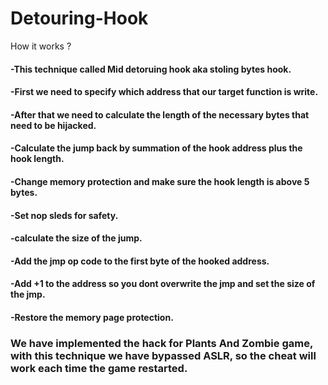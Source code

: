 # Detouring-Hook
How it works ?  
#### -This technique called Mid detoruing hook aka stoling bytes hook.    
#### -First we need to specify which address that our target function is write.    
#### -After that we need to calculate the length of the necessary bytes that need to be hijacked.    
#### -Calculate the jump back by summation of the hook address plus the hook length.  
#### -Change memory protection and make sure the hook length is above 5 bytes.    
#### -Set nop sleds for safety.    
#### -calculate the size of the jump.  
#### -Add the jmp op code to the first byte of the hooked address.    
#### -Add +1 to the address so you dont overwrite the jmp and set the size of the jmp.  
#### -Restore the memory page protection.  
 
### We have implemented the hack for Plants And Zombie game, with this technique we have bypassed ASLR, so the cheat will work each time the game restarted.
